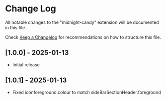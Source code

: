 # Change Log

All notable changes to the "midnight-candy" extension will be documented in this file.

Check [Keep a Changelog](http://keepachangelog.com/) for recommendations on how to structure this file.

## [1.0.0] - 2025-01-13

- Initial release

## [1.0.1] - 2025-01-13

- Fixed iconforeground colour to match sideBarSectionHeader.foreground
